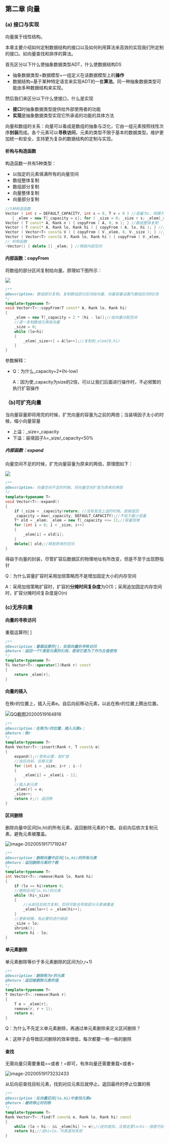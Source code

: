 ## 第二章 向量

### (a) 接口与实现

向量属于线性结构。

本章主要介绍如何定制数据结构的接口以及如何利用算法来高效的实现我们所定制的接口。如向量查找和排序的算法。

首先区分以下什么使抽象数据类型ADT，什么使数据结构DS

- 抽象数据类型=数据模型+一组定义在该数据模型上的**操作**
- 数据结构=基于某种特定语言来实现ADT的一套**算法**。同一种抽象数据类型可能由多种数据结构来实现。

然后我们来区分以下什么使接口，什么是实现

- **接口**时抽象数据类型提供给外部使用者的功能
- **实现**是抽象数据类型实现它所承诺的功能的具体方法

向量和数组的关系：向量可以看成是数组的抽象与泛化，它由一组元素按照线性次序**封装**而成。各个元素可以**寻秩访问**，元素的类型不限于基本的数据类型。维护更加统一和安全，支持更为复杂的数据结构的定制与实现。

#### 析构与构造函数

构造函数一共有5种类型：

- 以指定的元素填满所有的向量空间
- 数组整体复制
- 数组部分复制
- 向量整体复制
- 向量部分复制

```c++
//5种构造函数
Vector ( int c = DEFAULT_CAPACITY, int s = 0, T v = 0 ) //容量为c、规模为s、所有元素初始为v
   { _elem = new T[_capacity = c]; for ( _size = 0; _size < s; _elem[_size++] = v ); } //s<=c
Vector ( T const* A, Rank n ) { copyFrom ( A, 0, n ); } //数组整体复制
Vector ( T const* A, Rank lo, Rank hi ) { copyFrom ( A, lo, hi ); } //区间
Vector ( Vector<T> const& V ) { copyFrom ( V._elem, 0, V._size ); } //向量整体复制
Vector ( Vector<T> const& V, Rank lo, Rank hi ) { copyFrom ( V._elem, lo, hi ); } //区间
// 析构函数
~Vector() { delete [] _elem; } //释放内部空间
```

#### 内部函数：copyFrom

将数组的部分区间复制给向量。原理如下图所示：

![](https://i.loli.net/2020/05/19/Mq9ZwFXjKJmAvz5.png)

```c++
/**
@Description: 数组部分复制。复制数组部分区间给向量，向量容量设置为数组区间的2倍
*/
template<typename T>
void Vector<T>::copyFrom(T const* A, Rank lo, Rank hi)
{
	_elem = new T[_capacity = 2 * (hi - lo)];//给向量分配空间
	//逐一复制数组元素给向量
	_size = 0;
	while (lo<hi)
	{
		_elem[_size++] = A[lo++];//复制到_elem[0,hi)
	}
}
```

参数解释：

- Q：为什么_capacity=2*(hi-low)

  A：因为使_capacity为size的2倍，可以让我们后面进行操作时，不必频繁的执行扩容操作

### （b)可扩充向量

当向量容量即将用完的时候，扩充向量的容量为之前的两倍；当装填因子太小的时候，缩小向量容量

- 上溢：\_size>\_capacity
- 下溢：装填因子λ=\_size/\_capacity<50%

##### 内部函数：expand

向量空间不足的时候，扩充向量容量为原来的两倍，原理图如下：

![](https://i.loli.net/2020/05/19/vfLWOp7xrU8tdRH.png)

```c++
/**
@Description: 向量空间不足的时候，将向量空间扩容为原来的两倍
*/
template<typename T>
void Vector<T>::expand()
{
	if (_size < _capacity)return; //没有发送上溢的时候，直接返回
	_capacity = max(_capacity, DEFAULT_CAPACITY);//不低于最小容量
	T* old = _elem; _elem = new T[_capacity <<= 1];//容量倍增
	for (int i = 0; i < _size; i++)
	{
		_elem[i] = old[i];
	}
	delete[] old;//释放原来的空间
}
```

得益于向量的封装，尽管扩容后数据区的物理地址有所改变，但是不至于出现野指针

Q：为什么容量扩容时采用加倍策略而不是增加固定大小的内存空间

A：采用加倍策略扩容时，扩容的**分摊时间复杂度**为O(1)；采用追加固定内存空间时，扩容分摊时间复杂度是O(n)

### (c)无序向量

#### 向量的寻秩访问

重载运算符[ ]

```c++
/**
@Description：重载运算符[]，实现向量的寻秩访问
@Return：返回一个T类型元素的引用，使用它是为了作为左值使用
*/
template<typename T>
T& Vector<T>::operator[](Rank r) const
{
	return _elem[r];
}
```

#### 向量的插入

在秩r的位置上，插入元素e。自后向前移动元素，以此在秩r的位置上腾出位置。

![QQ截图20200519164816](https://i.loli.net/2020/05/19/R5PsHlAWSOf9GJK.png)

```c++
/**
@Description：在秩为r的位置，插入元素e；
@Return：秩r
*/
template<typename T>
Rank Vector<T>::insert(Rank r, T const& e)
{
	expand();//若有必要，就扩容
	//自后向前，后移元素
	for (int i = _size; i>r ; i--)
	{
		_elem[i] = _elem[i - 1];
	}
	//插入新元素
	_elem[r] = e;
	_size++;
	return r;// 返回秩
}
```

#### 区间删除

删除向量中区间[lo,hi)的所有元素，返回删除元素的个数。自前向后依次复制元素，避免元素被覆盖。

![image-20200519171719247](https://i.loli.net/2020/05/19/JZp74QkP5B92oWf.png)

```c++
/**
@Description：删除向量中区间[lo,hi)的所有元素
@Return：返回删除元素的个数
*/
template<typename T>
int Vector<T>::remove(Rank lo, Rank hi)
{
	if (lo == hi)return 0;
	//删除区间[lo,hi)的元素
	while (hi<_size)
	{
		//从前往后依次复制，否则可能会导致部分元素被覆盖
		_elem[lo++] = _elem[hi++];
	}
	//更新规模，有必要则进行缩容
	_size = lo;
	shrink();
	return hi - lo;
}
```

#### 单元素删除

单元素删除等价于多元素删除的区间为[r,r+1)

```c++
/**
@Description：删除秩为r的元素
@Return：返回被删除元素的值
*/
template<typename T>
T Vector<T>::remove(Rank r)
{
	T e = _elem[r];
	remove(r, r + 1);
	return e;
}
```

Q：为什么不先定义单元素删除，再通过单元素删除来定义区间删除？

A：这样子会导致区间删除的效率很低，每次都要一格一格的删除

#### 查找

无需向量只需要重载==或者！=即可，有序向量还需要重载<或者>

![image-20200519173232433](https://i.loli.net/2020/05/19/VXpcy4kAG1j6hWS.png)

从后向前查找目标元素，找到对应元素后就停止。返回最终的停止位置的秩

```c++
/**
@Description：在向量区间[lo,hi)中查找元素e
@Return：最终停止时的秩
*/
template<typename T>
Rank Vector<T>::find(T const& e, Rank lo, Rank hi) const
{
	while (lo < hi-- && _elem[hi] != e);//逆向查找，注意这里lo<hi--很是巧妙
	return hi;//当hi<lo，代表查找失败
}
```


